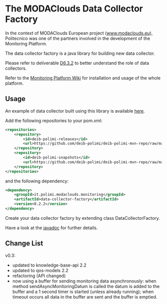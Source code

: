 The MODAClouds Data Collector Factory
=============================

In the context of MODAClouds European project (www.modaclouds.eu), Politecnico was
one of the partners involved in the development of the Monitoring Platform.

The data collector factory is a java library for building new data collector.

Please refer to deliverable [D6.3.2](http://www.modaclouds.eu/publications/public-deliverables/) 
to better understand the role of data collectors.

Refer to the [Monitoring Platform Wiki](https://github.com/deib-polimi/modaclouds-monitoring-manager/wiki) for installation and usage of the whole platform.

## Usage

An example of data collector built using this library is available
[here](https://github.com/deib-polimi/modaclouds-app-level-dc).

Add the following repositories to your pom.xml:

```xml
<repositories>
	<repository>
		<id>deib-polimi-releases</id>
		<url>https://github.com/deib-polimi/deib-polimi-mvn-repo/raw/master/releases</url>
	</repository>
	<repository>
		<id>deib-polimi-snapshots</id>
		<url>https://github.com/deib-polimi/deib-polimi-mvn-repo/raw/master/snapshots</url>
	</repository>
</repositories>
```

and the following dependency:

```xml
<dependency>
	<groupId>it.polimi.modaclouds.monitoring</groupId>
	<artifactId>data-collector-factory</artifactId>
	<version>0.2.2</version>
</dependency>
```

Create your data collector factory by extending class DataCollectorFactory.

Have a look at the [javadoc](http://deib-polimi.github.io/modaclouds-data-collector-factory) 
for further details.

## Change List

v0.3:
* updated to knowledge-base-api 2.2
* updated to qos-models 2.2
* refactoring (API changed)
* now using a buffer for sending monitoring data asynchronously: when method sendAsyncMonitoringDatum is called the datum is added to the buffer and a 1 second timer is started (unless already running); when timeout occurs all data in the buffer are sent and the buffer is emptied.
